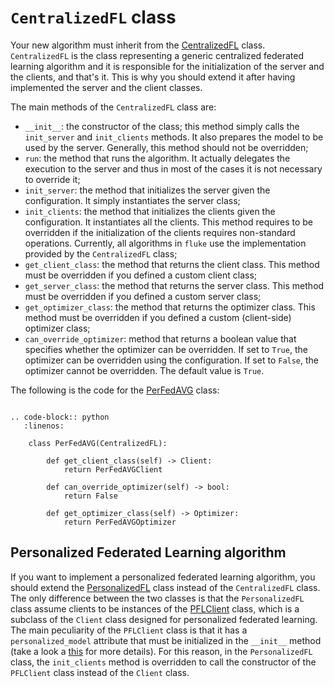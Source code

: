 # ``CentralizedFL`` class

Your new algorithm must inherit from the [CentralizedFL](#fluke.algorithms.CentralizedFL) class.
`CentralizedFL` is the class representing a generic centralized federated learning algorithm and it is responsible
for the initialization of the server and the clients, and that's it. 
This is why you should extend it after having implemented the server and the client classes.

The main methods of the `CentralizedFL` class are:

- `__init__`: the constructor of the class; this method simply calls the `init_server` and `init_clients` methods. It also prepares the model to be used by the server. Generally, this method should not be overridden;
- `run`: the method that runs the algorithm. It actually delegates the execution to the server and thus
  in most of the cases it is not necessary to override it;
- `init_server`: the method that initializes the server given the configuration. It simply instantiates the server class;
- `init_clients`: the method that initializes the clients given the configuration. It instantiates all the clients. This method requires to be overridden if 
  the initialization of the clients requires non-standard operations. Currently, all algorithms in `fluke` use the implementation provided by the `CentralizedFL` class;
- `get_client_class`: the method that returns the client class. This method must be overridden if you defined a custom client class;
- `get_server_class`: the method that returns the server class. This method must be overridden if you defined a custom server class;
- `get_optimizer_class`: the method that returns the optimizer class. This method must be overridden if you defined a custom (client-side) optimizer class;
- `can_override_optimizer`: method that returns a boolean value that specifies whether the optimizer can be overridden. If set to `True`, the optimizer can be overridden using the configuration. If set to `False`, the optimizer cannot be overridden. The default value is `True`.

The following is the code for the [PerFedAVG](../algo/Per-FedAvg.md) class:

```{eval-rst}

.. code-block:: python
   :linenos:

    class PerFedAVG(CentralizedFL):

        def get_client_class(self) -> Client:
            return PerFedAVGClient

        def can_override_optimizer(self) -> bool:
            return False

        def get_optimizer_class(self) -> Optimizer:
            return PerFedAVGOptimizer

```

## Personalized Federated Learning algorithm

If you want to implement a personalized federated learning algorithm, you should extend the [PersonalizedFL](#fluke.algorithms.PersonalizedFL) class instead of the `CentralizedFL` class. The only difference between the two classes is that the `PersonalizedFL` class assume clients to be instances of the [PFLClient](#fluke.client.PFLClient) class, which is a subclass of the `Client` class designed for personalized federated learning. The main peculiarity of the `PFLClient` class is that it has a `personalized_model` attribute that must be initialized in the `__init__` method (take a look a [this](def_client.md) for more details). For this reason, in the `PersonalizedFL` class, the `init_clients` method is overridden to call the constructor of the `PFLClient` class instead of the `Client` class.